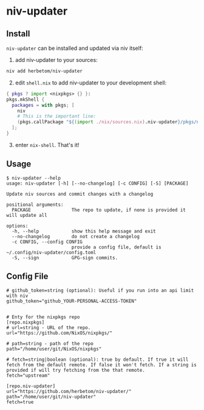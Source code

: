 # niv-updater

## Install

`niv-updater` can be installed and updated via niv itself:

1. add niv-updater to your sources:

```bash
niv add herbetom/niv-updater
```

2. edit `shell.nix` to add niv-updater to your development shell:


```nix
{ pkgs ? import <nixpkgs> {} }:
pkgs.mkShell {
  packages = with pkgs; [
    niv
    # This is the important line:
    (pkgs.callPackage "${(import ./nix/sources.nix).niv-updater}/pkgs/niv-updater.nix" {})
  ];
}
```

3. enter `nix-shell`. That's it!


## Usage

```
$ niv-updater --help
usage: niv-updater [-h] [--no-changelog] [-c CONFIG] [-S] [PACKAGE]

Update niv sources and commit changes with a changelog

positional arguments:
  PACKAGE               The repo to update, if none is provided it will update all

options:
  -h, --help            show this help message and exit
  --no-changelog        do not create a changelog
  -c CONFIG, --config CONFIG
                        provide a config file, default is ~/.config/niv-updater/config.toml
  -S, --sign            GPG-sign commits.
```

## Config File


```
# github_token=string (optional): Useful if you run into an api limit with niv
github_token="github_YOUR-PERSONAL-ACCESS-TOKEN"


# Enty for the nixpkgs repo
[repo.nixpkgs]
# url=string - URL of the repo.
url="https://github.com/NixOS/nixpkgs/"

# path=string - path of the repo
path="/home/user/git/NixOS/nixpkgs"

# fetch=string|boolean (optional): true by default. If true it will fetch from the default remote. If false it won't fetch. If a string is provided if will try fetching from the that remote.
fetch="upstream"

[repo.niv-updater]
url="https://github.com/herbetom/niv-updater/"
path="/home/user/git/niv-updater"
fetch=true
```
